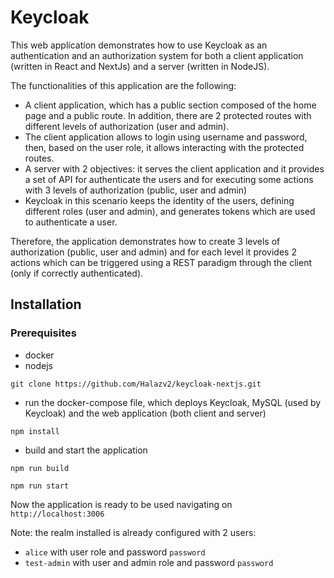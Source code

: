# Keycloak

This web application demonstrates how to use Keycloak as an authentication and an authorization system for both a client application (written in React and NextJs) and a server (written in NodeJS).

The functionalities of this application are the following:

- A client application, which has a public section composed of the home page and a public route. In addition, there are 2 protected routes with different levels of authorization (user and admin).
- The client application allows to login using username and password, then, based on the user role, it allows interacting with the protected routes.
- A server with 2 objectives: it serves the client application and it provides a set of API for authenticate the users and for executing some actions with 3 levels of authorization (public, user and admin)
- Keycloak in this scenario keeps the identity of the users, defining different roles (user and admin), and generates tokens which are used to authenticate a user.

Therefore, the application demonstrates how to create 3 levels of authorization (public, user and admin) and for each level it provides 2 actions which can be triggered using a REST paradigm through the client (only if correctly authenticated).

## Installation

### Prerequisites

- docker
- nodejs


```shell script
git clone https://github.com/Halazv2/keycloak-nextjs.git
```

- run the docker-compose file, which deploys Keycloak, MySQL (used by Keycloak) and the web application (both client and server)


```shell script
npm install
```

- build and start the application

```shell script
npm run build

npm run start
```

Now the application is ready to be used navigating on ``http://localhost:3006``

Note: the realm installed is already configured with 2 users:

- ``alice`` with user role and password `password`
- ``test-admin`` with user and admin role and password `password`
